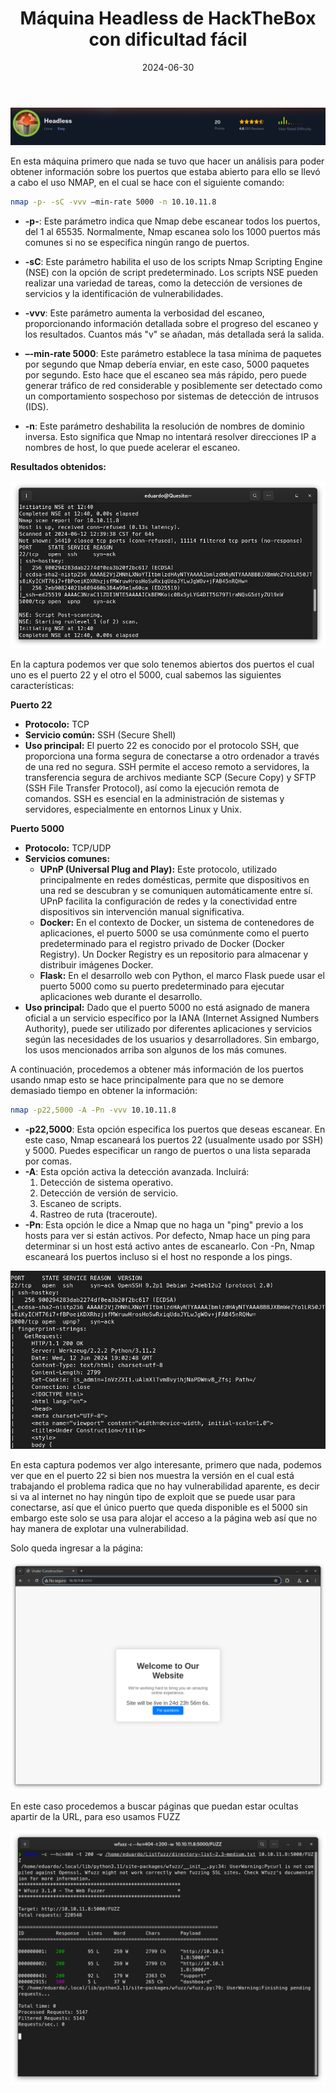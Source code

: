 ﻿---
layout: single
title: Máquina Headless de HackTheBox con dificultad fácil 
excerpt: "Abordando el desafío de la máquina Headless en HackTheBox: una intrigante aventura que, aunque aparentemente sencilla, esconde múltiples desafíos y lecciones clave."
date: 2024-06-30
classes: wide
header:
  teaser: /assets/images/MaquinaHeadless/headless.png
  teaser_home_page: true
categories:
  - HackTheBox
tags:
  - puerto 5000
  - nmap
---


<p align="center">
<img src="/assets/images/MaquinaHeadless/Aspose.Words.c51fa9d9-6a10-477b-b35c-8f7240e81596.001.png">
</p>




En esta máquina primero que nada se tuvo que hacer un análisis para poder obtener información sobre los puertos que estaba abierto para ello se llevó a cabo el uso NMAP, en el cual se hace con el siguiente comando:

```sh
nmap -p- -sC -vvv –min-rate 5000 -n 10.10.11.8 
```


- **-p-**: Este parámetro indica que Nmap debe escanear todos los puertos, del 1 al 65535. Normalmente, Nmap escanea solo los 1000 puertos más comunes si no se especifica ningún rango de puertos.

 

- **-sC**: Este parámetro habilita el uso de los scripts Nmap Scripting Engine (NSE) con la opción de script predeterminado. Los scripts NSE pueden realizar una variedad de tareas, como la detección de versiones de servicios y la identificación de vulnerabilidades.

 

- **-vvv**: Este parámetro aumenta la verbosidad del escaneo, proporcionando información detallada sobre el progreso del escaneo y los resultados. Cuantos más "v" se añadan, más detallada será la salida.

 

- **–-min-rate 5000**: Este parámetro establece la tasa mínima de paquetes por segundo que Nmap debería enviar, en este caso, 5000 paquetes por segundo. Esto hace que el escaneo sea más rápido, pero puede generar tráfico de red considerable y posiblemente ser detectado como un comportamiento sospechoso por sistemas de detección de intrusos (IDS).

 

- **-n**: Este parámetro deshabilita la resolución de nombres de dominio inversa. Esto significa que Nmap no intentará resolver direcciones IP a nombres de host, lo que puede acelerar el escaneo.

**Resultados obtenidos:**

<p align="center">
<img src="/assets/images/MaquinaHeadless/Aspose.Words.c51fa9d9-6a10-477b-b35c-8f7240e81596.002.png">
</p>

En la captura podemos ver que solo tenemos abiertos dos puertos el cual uno es el puerto 22 y el otro el 5000, cual sabemos las siguientes características:



**Puerto 22**

- **Protocolo:** TCP
- **Servicio común:** SSH (Secure Shell)
- <a name="_int_ahikk2d5"></a>**Uso principal:** El puerto 22 es conocido por el protocolo SSH, que proporciona una forma segura de conectarse a otro ordenador a través de una red no segura. SSH permite el acceso remoto a servidores, la transferencia segura de archivos mediante SCP (Secure Copy) y SFTP (SSH File Transfer Protocol), así como la ejecución remota de comandos. SSH es esencial en la administración de sistemas y servidores, especialmente en entornos Linux y Unix.

**Puerto 5000**

- **Protocolo:** TCP/UDP
- **Servicios comunes:**
  - **UPnP (Universal Plug and Play):** Este protocolo, utilizado principalmente en redes domésticas, permite que dispositivos en una red se descubran y se comuniquen automáticamente entre sí. UPnP facilita la configuración de redes y la conectividad entre dispositivos sin intervención manual significativa.
  - **Docker:** En el contexto de Docker, un sistema de contenedores de aplicaciones, el puerto 5000 se usa comúnmente como el puerto predeterminado para el registro privado de Docker (Docker Registry). Un Docker Registry es un repositorio para almacenar y distribuir imágenes Docker.
  - **Flask:** En el desarrollo web con Python, el marco Flask puede usar el puerto 5000 como su puerto predeterminado para ejecutar aplicaciones web durante el desarrollo.
- **Uso principal:** Dado que el puerto 5000 no está asignado de manera oficial a un servicio específico por la IANA (Internet Assigned Numbers Authority), puede ser utilizado por diferentes aplicaciones y servicios según las necesidades de los usuarios y desarrolladores. Sin embargo, los usos mencionados arriba son algunos de los más comunes.

A continuación, procedemos a obtener más información de los puertos usando nmap esto se hace principalmente para que no se demore demasiado tiempo en obtener la información:

```sh
nmap -p22,5000 -A -Pn -vvv 10.10.11.8
```


- **-p22,5000**: Esta opción especifica los puertos que deseas escanear. En este caso, Nmap escaneará los puertos 22 (usualmente usado por SSH) y 5000. Puedes especificar un rango de puertos o una lista separada por comas.
- **-A**: Esta opción activa la detección avanzada. Incluirá:
  1. Detección de sistema operativo.
  2. Detección de versión de servicio.
  3. Escaneo de scripts.
  4. Rastreo de ruta (traceroute).
- **-Pn**: Esta opción le dice a Nmap que no haga un "ping" previo a los hosts para ver si están activos. Por defecto, Nmap hace un ping para determinar si un host está activo antes de escanearlo. Con -Pn, Nmap escaneará los puertos incluso si el host no responde a los pings.

<p align="center">
<img src="/assets/images/MaquinaHeadless/Aspose.Words.c51fa9d9-6a10-477b-b35c-8f7240e81596.005.png">
</p>


En esta captura podemos ver algo interesante, primero que nada, podemos ver que en el puerto 22 si bien nos muestra la versión en el cual está trabajando el problema radica que no hay vulnerabilidad aparente, es decir si va al internet no hay ningún tipo de exploit que se puede usar para conectarse, así que el único puerto que queda disponible es el 5000 sin embargo este solo se usa para alojar el acceso a la página web así que no hay manera de explotar una vulnerabilidad. 

Solo queda ingresar a la página:

<p align="center">
<img src="/assets/images/MaquinaHeadless/Aspose.Words.c51fa9d9-6a10-477b-b35c-8f7240e81596.004.png">
</p>

En este caso procedemos a buscar páginas que puedan estar ocultas apartir de la URL, para eso usamos FUZZ

<p align="center">
<img src="/assets/images/MaquinaHeadless/Aspose.Words.c51fa9d9-6a10-477b-b35c-8f7240e81596.003.png">
</p>











